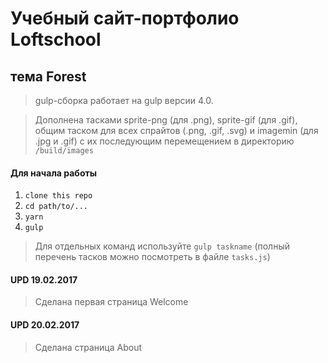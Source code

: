# Учебный сайт-портфолио Loftschool
## тема Forest

> gulp-сборка работает на gulp версии 4.0. 

> Дополнена тасками sprite-png (для .png), sprite-gif (для .gif), общим таском для всех спрайтов (.png, .gif, .svg) и imagemin (для .jpg и .gif) с их последующим перемещением в директорию ```/build/images```

#### Для начала работы

1. ```clone this repo```
2. ```cd path/to/...```
3. ```yarn```
4. ```gulp```

> Для отдельных команд используйте ```gulp taskname``` (полный перечень тасков можно посмотреть в файле ```tasks.js```)

#### UPD 19.02.2017

> Сделана первая страница Welcome

#### UPD 20.02.2017

> Сделана страница About